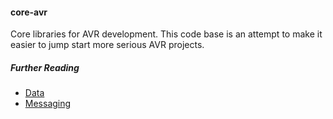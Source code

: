 #### core-avr

Core libraries for AVR development. This code base is an attempt to make it easier to jump start more serious AVR projects.

##### Further Reading

* [Data](docs/core-avr-data.md)
* [Messaging](docs/core-avr-messaging.md)